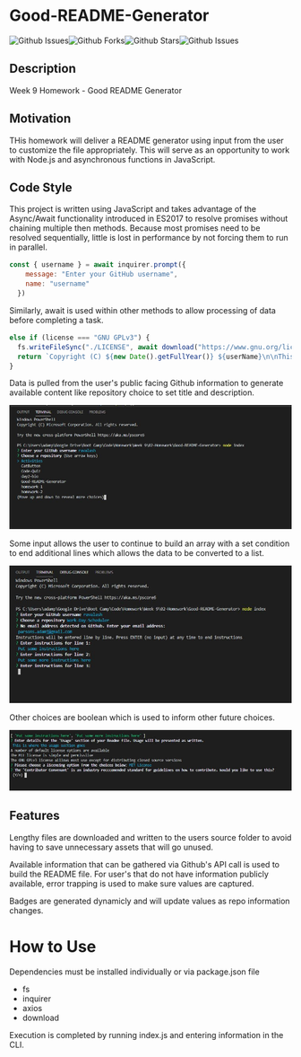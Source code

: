 # Good-README-Generator
![Github Issues](https://img.shields.io/github/issues/ravalash/Good-README-Generator)![Github Forks](https://img.shields.io/github/forks/ravalash/Good-README-Generator)![Github Stars](https://img.shields.io/github/stars/ravalash/Good-README-Generator)![Github Issues](https://img.shields.io/github/license/ravalash/Good-README-Generator)

## Description
Week 9 Homework - Good README Generator

## Motivation
THis homework will deliver a README generator using input from the user to customize the file appropriately. This will serve as an opportunity to work with Node.js and asynchronous functions in JavaScript.

## Code Style
This project is written using JavaScript and takes advantage of the Async/Await functionality introduced in ES2017 to resolve promises without chaining multiple then methods. Because most promises need to be resolved sequentially, little is lost in performance by not forcing them to run in parallel.

```javascript
const { username } = await inquirer.prompt({
    message: "Enter your GitHub username",
    name: "username"
  })
  ```

  Similarly, await is used within other methods to allow processing of data before completing a task.

  ```javascript
  else if (license === "GNU GPLv3") {
    fs.writeFileSync("./LICENSE", await download("https://www.gnu.org/licenses/gpl-3.0.txt"));
    return `Copyright (C) ${new Date().getFullYear()} ${userName}\n\nThis program is free software: you can redistribute it and/or modify\nit under the terms of the GNU General Public License as published by\nthe Free Software Foundation, either version 3 of the License, or\n(at your option) any later version.\n\nThis program is distributed in the hope that it will be useful,\nbut WITHOUT ANY WARRANTY; without even the implied warranty of\nMERCHANTABILITY or FITNESS FOR A PARTICULAR PURPOSE.  See the\nGNU General Public License for more details.\n\nYou should have received a copy of the GNU General Public License\nalong with this program.  If not, see <https://www.gnu.org/licenses/>.`
  }
  ```

Data is pulled from the user's public facing Github information to generate available content like repository choice to set title and description.

![Repository Selection Screenshot](/screenshots/repositories.JPG "Repository Selection")

Some input allows the user to continue to build an array with a set condition to end additional lines which allows the data to be converted to a list.

![Instruction Entering Screenshot](/screenshots/instructions.JPG "Instructions List")

Other choices are boolean which is used to inform other future choices.

![Contributor Covenant Screenshot](/screenshots/contributor.JPG "Contributor Selection")


## Features
Lengthy files are downloaded and written to the users source folder to avoid having to save unnecessary assets that will go unused.

Available information that can be gathered via Github's API call is used to build the README file. For user's that do not have information publicly available, error trapping is used to make sure values are captured.

Badges are generated dynamicly and will update values as repo information changes.

# How to Use
Dependencies must be installed individually or via package.json file
* fs
* inquirer
* axios
* download

Execution is completed by running index.js and entering information in the CLI.

  